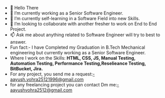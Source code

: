 - 👋 Hello There
- 👀 I’m currently working as a Senior Software Engineer.
- 🌱 I’m currently self-learning in a Software Field into new Skills.
- 💞️ I’m looking to collaborate with another fresher to work on End to End Project.
- 📫 Ask me about anything related to Software Engineer will try to best to answer.
-  Fun fact:- I have Completed my Graduation in B.Tech Mechanical engineering but currently working as a Senior Software Engineer.
-  Where I work on the Skills: **HTML, CSS, JS, Manual Testing, Automation Testing, Performance Testing,Reselieance Testing, BitBucket, Jira.**
-  For any project, you send me a request:-aayush.vohra25121996@gmail.com
-  for any freelancing project you can contact Dm me:-aayushvohra2512@gmail.com

<!---
aayushvohra/aayushvohra is a ✨ special ✨ repository because its `README.md` (this file) appears on your GitHub profile.
You can click the Preview link to take a look at your changes.
--->
